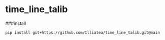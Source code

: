 # time_line_talib

###install
```
pip install git+https://github.com/Illiatea/time_line_talib.git@main
```
